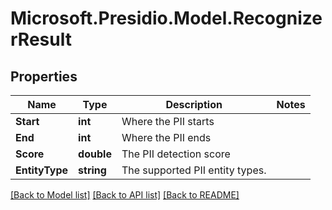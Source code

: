 # Microsoft.Presidio.Model.RecognizerResult

## Properties

Name | Type | Description | Notes
------------ | ------------- | ------------- | -------------
**Start** | **int** | Where the PII starts | 
**End** | **int** | Where the PII ends | 
**Score** | **double** | The PII detection score | 
**EntityType** | **string** | The supported PII entity types. | 

[[Back to Model list]](../README.md#documentation-for-models) [[Back to API list]](../README.md#documentation-for-api-endpoints) [[Back to README]](../README.md)

